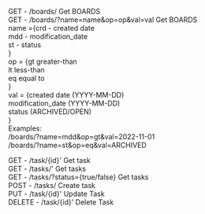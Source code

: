 
GET    - /boards/                           Get BOARDS<br/>
GET    - /boards/?name=name&op=op&val=val   Get BOARDS<br/>
name ={crd - created date<br/>
       mdd - modification_date<br/>
      st  - status<br/>
       }<br/>
op = {gt greater-than<br/>
      lt less-than <br/>
      eq 	equal to<br/>
      }<br/>
val = {created date        (YYYY-MM-DD)<br/>
       modification_date   (YYYY-MM-DD)<br/>
       status             (ARCHIVED/OPEN)<br/>
      }<br/>
Examples:      
/boards/?name=mdd&op=gt&val=2022-11-01<br/>
/boards/?name=st&op=eq&val=ARCHIVED<br/>

GET    - /task/{id}'                    Get task<br/>
GET    - /tasks/'                       Get tasks<br/>
GET    - /tasks/?status={true/false}    Get tasks <br/>
POST   - /tasks/                        Create task<br/>
PUT    - /task/{id}'                    Update Task<br/>
DELETE - /task/{id}'                    Delete Task<br/>
